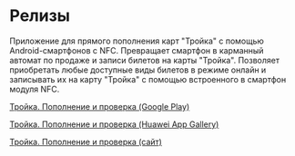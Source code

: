 # Релизы
Приложение для прямого пополнения карт "Тройка" с помощью Android-смартфонов с NFC.
Превращает смартфон в карманный автомат по продаже и записи билетов на карты "Тройка". 
Позволяет приобретать любые доступные виды билетов в режиме онлайн и записывать их на карту "Тройка" с помощью встроенного в смартфон модуля NFC.

[Тройка. Пополнение и проверка (Google Play)](https://play.google.com/store/apps/details?id=by.advasoft.android.troika.app&referrer=utm_source%3Dgithub%26utm_medium%3Ddescription%26utm_content%3Dgithub-description)

[Тройка. Пополнение и проверка (Huawei App Gallery)](https://appgallery.huawei.com/#/app/C102417009)

[Тройка. Пополнение и проверка (сайт)](https://troikamos.ru)
